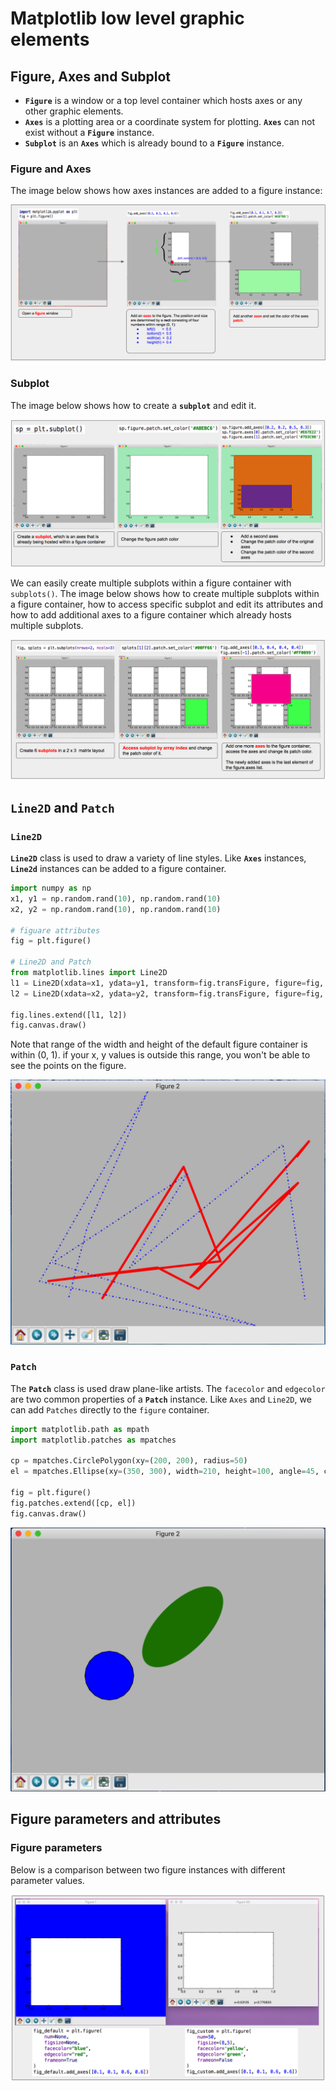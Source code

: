 # Matplotlib low level graphic elements

## Figure, Axes and Subplot

* **`Figure`** is a window or a top level container which hosts axes or any other graphic elements.
* **`Axes`** is a plotting area or a coordinate system for plotting. **`Axes`** can not exist without a **`Figure`** instance.
* **`Subplot`** is an **`Axes`** which is already bound to a **`Figure`** instance.

### Figure and Axes

The image below shows how axes instances are added to a figure instance:

![figure and axes](images/figure-and-axes.png)

### Subplot

The image below shows how to create a **`subplot`** and edit it.

![subplot](images/subplot.png)

We can easily create multiple subplots within a figure container with `subplots()`. The image below
shows how to create multiple subplots within a figure container, how to access specific subplot and edit
its attributes and how to add additional axes to a figure container which already hosts multiple subplots.

![subplots](images/subplots.png)


## `Line2D` and `Patch`

### `Line2D`

**`Line2D`** class is used to draw a variety of line styles. Like **`Axes`** instances, **`Line2d`** instances
can be added to a figure container.

```python
import numpy as np
x1, y1 = np.random.rand(10), np.random.rand(10)
x2, y2 = np.random.rand(10), np.random.rand(10)

# figuare attributes
fig = plt.figure()

# Line2D and Patch
from matplotlib.lines import Line2D
l1 = Line2D(xdata=x1, ydata=y1, transform=fig.transFigure, figure=fig, color='red')
l2 = Line2D(xdata=x2, ydata=y2, transform=fig.transFigure, figure=fig, linestyle='-.', color='blue')

fig.lines.extend([l1, l2])
fig.canvas.draw()
```

Note that range of the width and height of the default figure container is within (0, 1). if
your x, y values is outside this range, you won't be able to see the points on the figure.

<p align="center"><img src="images/line2d-on-figure.png" width=600></p>

### `Patch`

The **`Patch`** class is used draw plane-like artists. The `facecolor` and `edgecolor` are two common
properties of a **`Patch`** instance. Like `Axes` and `Line2D`, we can add `Patches` directly to the `figure` container.

```python
import matplotlib.path as mpath
import matplotlib.patches as mpatches

cp = mpatches.CirclePolygon(xy=(200, 200), radius=50)
el = mpatches.Ellipse(xy=(350, 300), width=210, height=100, angle=45, color="green")

fig = plt.figure()
fig.patches.extend([cp, el])
fig.canvas.draw()
```

<p align="center"><img src="images/patch-on-figure.png" width=600></p>

## Figure parameters and attributes

### Figure parameters

Below is a comparison between two figure instances with different parameter values.

![figure-parameters](images/figure-parameters.png)



